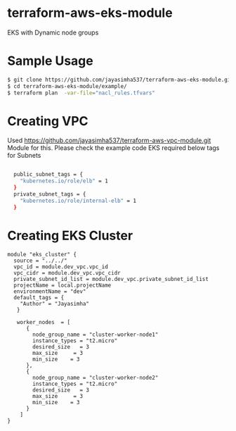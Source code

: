 # terraform-aws-eks-module
EKS with Dynamic node groups

# Sample Usage
```sh
$ git clone https://github.com/jayasimha537/terraform-aws-eks-module.git
$ cd terraform-aws-eks-module/example/
$ terraform plan  -var-file="nacl_rules.tfvars"
```

# Creating VPC 
Used https://github.com/jayasimha537/terraform-aws-vpc-module.git Module for this. Please check the example code
EKS required below tags for Subnets
```sh

  public_subnet_tags = {
    "kubernetes.io/role/elb" = 1
  }
  private_subnet_tags = {
    "kubernetes.io/role/internal-elb" = 1
  }
```
# Creating EKS Cluster
```Sh
module "eks_cluster" {
  source = "../../"
  vpc_id = module.dev_vpc.vpc_id
  vpc_cidr = module.dev_vpc.vpc_cidr
  private_subnet_id_list = module.dev_vpc.private_subnet_id_list
  projectName = local.projectName
  environmentName = "dev"
  default_tags = {
    "Author" = "Jayasimha"
   }
   
   worker_nodes  = [
      {
        node_group_name = "cluster-worker-node1"
        instance_types = "t2.micro"
        desired_size   = 3
        max_size     = 3
        min_size    = 3
      },
      {
        node_group_name = "cluster-worker-node2"
        instance_types = "t2.micro"
        desired_size   = 3
        max_size     = 3
        min_size    = 3
      }
    ]
}
```

